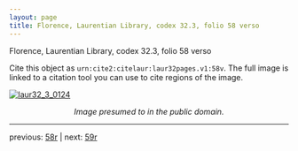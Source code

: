 ```yaml
---
layout: page
title: Florence, Laurentian Library, codex 32.3, folio 58 verso
---
```


Florence, Laurentian Library, codex 32.3, folio 58 verso

Cite this object as `urn:cite2:citelaur:laur32pages.v1:58v`.  The full image is linked to a citation tool you can use to cite regions of the image.

[![laur32_3_0124](http://www.homermultitext.org/iipsrv?IIIF=/project/homer/pyramidal/deepzoom/citelaur/laur32imgs/v1/laur32_3_0124.tif/full/800,/0/default.jpg)](http://www.homermultitext.org/ict2/?urn=urn:cite2:citelaur:laur32imgs.v1:laur32_3_0124) 

<p style="text-align: center; font-style: italic;">Image presumed to in the public domain.</p>

---

previous: [58r](../58r/) | next: [59r](../59r/)